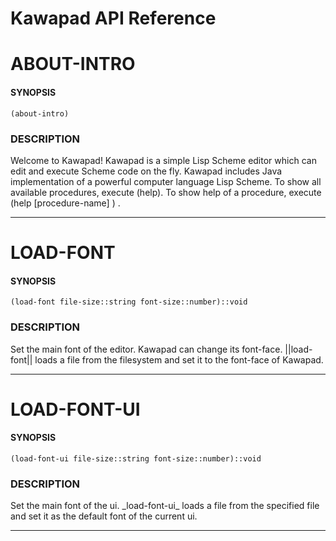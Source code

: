 Kawapad API Reference
======================


ABOUT-INTRO
====================

#### SYNOPSIS ####
    (about-intro)

### DESCRIPTION ###
Welcome to Kawapad! Kawapad is a simple Lisp Scheme editor which can edit and
execute Scheme code on the fly. Kawapad includes Java implementation of a powerful
computer language Lisp Scheme. To show all available procedures, execute \(help\). To
show help of a procedure, execute \(help \[procedure-name\] \) .



--------------------------------------------------------

LOAD-FONT
====================

#### SYNOPSIS ####
    (load-font file-size::string font-size::number)::void

### DESCRIPTION ###
Set the main font of the editor. Kawapad can change its font-face.
||load-font|| loads a file from the filesystem and set it to the font-face of Kawapad.



--------------------------------------------------------

LOAD-FONT-UI
====================

#### SYNOPSIS ####
    (load-font-ui file-size::string font-size::number)::void

### DESCRIPTION ###
Set the main font of the ui. \_load-font-ui\_ loads a file from the specified
file and set it as the default font of the current ui.



--------------------------------------------------------

